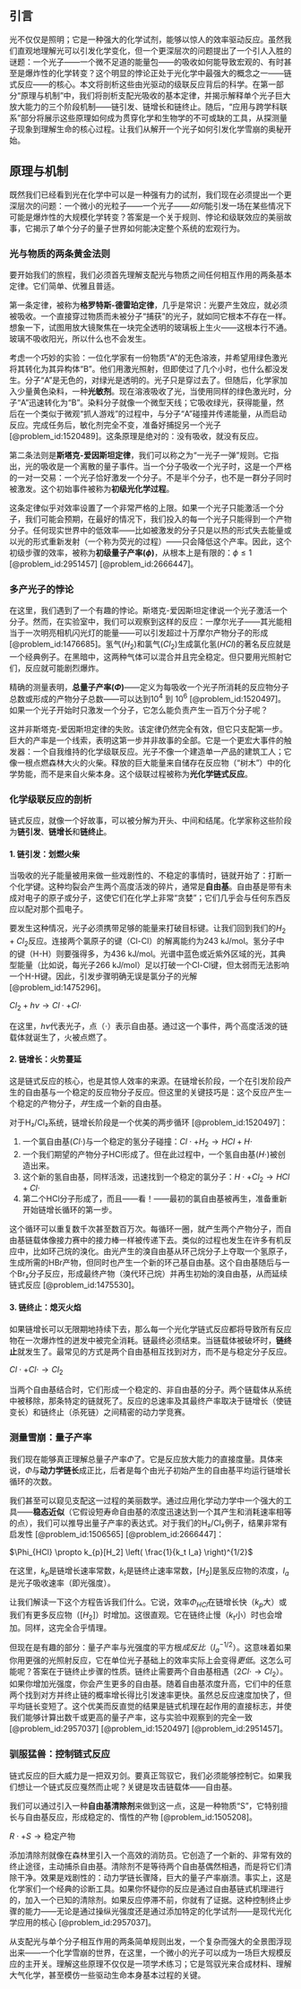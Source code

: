 ## 引言
光不仅仅是照明；它是一种强大的化学试剂，能够以惊人的效率驱动反应。虽然我们直观地理解光可以引发化学变化，但一个更深层次的问题提出了一个引人入胜的谜题：一个光子——一个微不足道的能量包——的吸收如何能导致宏观的、有时甚至是爆炸性的化学转变？这个明显的悖论正处于光化学中最强大的概念之一——链式反应——的核心。本文将剖析这些由光驱动的级联反应背后的科学。在第一部分“原理与机制”中，我们将剖析支配光吸收的基本定律，并揭示解释单个光子巨大放大能力的三个阶段机制——链引发、链增长和链终止。随后，“应用与跨学科联系”部分将展示这些原理如何成为贯穿化学和生物学的不可或缺的工具，从探测量子现象到理解生命的核心过程。让我们从解开一个光子如何引发化学雪崩的奥秘开始。

## 原理与机制

既然我们已经看到光在化学中可以是一种强有力的试剂，我们现在必须提出一个更深层次的问题：一个微小的光粒子——一个光子——*如何*能引发一场在某些情况下可能是爆炸性的大规模化学转变？答案是一个关于规则、悖论和级联效应的美丽故事，它揭示了单个分子的量子世界如何能决定整个系统的宏观行为。

### 光与物质的两条黄金法则

要开始我们的旅程，我们必须首先理解支配光与物质之间任何相互作用的两条基本定律。它们简单、优雅且普适。

第一条定律，被称为**格罗特斯-德雷珀定律**，几乎是常识：光要产生效应，就必须被吸收。一个直接穿过物质而未被分子“捕获”的光子，就如同它根本不存在一样。想象一下，试图用放大镜聚焦在一块完全透明的玻璃板上生火——这根本行不通。玻璃不吸收阳光，所以什么也不会发生。

考虑一个巧妙的实验：一位化学家有一份物质“A”的无色溶液，并希望用绿色激光将其转化为其异构体“B”。他们用激光照射，但即使过了几个小时，也什么都没发生。分子“A”是无色的，对绿光是透明的。光子只是穿过去了。但随后，化学家加入少量黄色染料，一种**光敏剂**。现在溶液吸收了光，当使用同样的绿色激光时，分子“A”迅速转化为“B”。染料分子就像一个微型天线；它吸收绿光，获得能量，然后在一个类似于微观“抓人游戏”的过程中，与分子“A”碰撞并传递能量，从而启动反应。完成任务后，敏化剂完全不变，准备好捕捉另一个光子 [@problem_id:1520489]。这条原理是绝对的：没有吸收，就没有反应。

第二条法则是**斯塔克-爱因斯坦定律**，我们可以称之为“一光子一弹”规则。它指出，光的吸收是一个离散的量子事件。当一个分子吸收一个光子时，这是一个严格的一对一交易：一个光子恰好激发一个分子。不是半个分子，也不是一群分子同时被激发。这个初始事件被称为**初级光化学过程**。

这条定律似乎对效率设置了一个非常严格的上限。如果一个光子只能激活一个分子，我们可能会预期，在最好的情况下，我们投入的每一个光子只能得到一个产物分子。任何现实世界中的低效率——比如被激发的分子只是以热的形式失去能量或以光的形式重新发射（一个称为荧光的过程）——只会降低这个产率。因此，这个初级步骤的效率，被称为**初级量子产率($\phi$)**，从根本上是有限的：$\phi \le 1$ [@problem_id:2951457] [@problem_id:2666447]。

### 多产光子的悖论

在这里，我们遇到了一个有趣的悖论。斯塔克-爱因斯坦定律说一个光子激活一个分子。然而，在实验室中，我们可以观察到这样的反应：一摩尔光子——其光能相当于一次明亮相机闪光灯的能量——可以引发超过十万摩尔产物分子的形成 [@problem_id:1476685]。氢气($H_2$)和氯气($Cl_2$)生成氯化氢($HCl$)的著名反应就是一个经典例子。在黑暗中，这两种气体可以混合并且完全稳定。但只要用光照射它们，反应就可能剧烈爆炸。

精确的测量表明，**总量子产率($\Phi$)**——定义为每吸收一个光子所消耗的反应物分子总数或形成的产物分子总数——可以达到$10^4$ 到 $10^6$ [@problem_id:1520497]。如果一个光子开始时只激发一个分子，它怎么能负责产生一百万个分子呢？

这并非斯塔克-爱因斯坦定律的失败。该定律仍然完全有效，但它只支配第一步。巨大的产率是一个线索，表明这第一步并非故事的全部。它是一个更宏大事件的触发器：一个自我维持的化学级联反应。光子不像一个建造单一产品的建筑工人；它像一根点燃森林大火的火柴。释放的巨大能量来自储存在反应物（“树木”）中的化学势能，而不是来自火柴本身。这个级联过程被称为**光化学链式反应**。

### 化学级联反应的剖析

链式反应，就像一个好故事，可以被分解为开头、中间和结尾。化学家称这些阶段为**链引发**、**链增长**和**链终止**。

#### 1. 链引发：划燃火柴

当吸收的光子能量被用来做一些戏剧性的、不稳定的事情时，链就开始了：打断一个化学键。这种均裂会产生两个高度活泼的碎片，通常是**自由基**。自由基是带有未成对电子的原子或分子，这使它们在化学上非常“贪婪”；它们几乎会与任何东西反应以配对那个孤电子。

要发生这种情况，光子必须携带足够的能量来打破目标键。让我们回到我们的$H_2 + Cl_2$反应。连接两个氯原子的键（Cl-Cl）的解离能约为$243$ kJ/mol。氢分子中的键（H-H）则要强得多，为$436$ kJ/mol。光谱中蓝色或近紫外区域的光，其典型能量（比如说，每光子$266$ kJ/mol）足以打破一个Cl-Cl键，但太弱而无法影响一个H-H键。因此，引发步骤明确无误是氯分子的光解 [@problem_id:1475296]。

$Cl_2 + h\nu \longrightarrow Cl\cdot + Cl\cdot$

在这里，$h\nu$代表光子，点（$\cdot$）表示自由基。通过这一个事件，两个高度活泼的链载体就诞生了，火被点燃了。

#### 2. 链增长：火势蔓延

这是链式反应的核心，也是其惊人效率的来源。在链增长阶段，一个在引发阶段产生的自由基与一个稳定的反应物分子反应。但这里的关键技巧是：这个反应产生一个稳定的产物分子，*并*生成一个新的自由基。

对于H₂/Cl₂系统，链增长阶段是一个优美的两步循环 [@problem_id:1520497]：

1.  一个氯自由基($Cl\cdot$)与一个稳定的氢分子碰撞：$Cl\cdot + H_2 \longrightarrow HCl + H\cdot$
2.  一个我们期望的产物分子HCl形成了。但在此过程中，一个氢自由基($H\cdot$)被创造出来。
3.  这个新的氢自由基，同样活泼，迅速找到一个稳定的氯分子：$H\cdot + Cl_2 \longrightarrow HCl + Cl\cdot$
4.  第二个HCl分子形成了，而且——看！——最初的氯自由基被再生，准备重新开始链增长循环的第一步。

这个循环可以重复数千次甚至数百万次。每循环一圈，就产生两个产物分子，而自由基链载体像接力赛中的接力棒一样被传递下去。类似的过程也发生在许多有机反应中，比如环己烷的溴化。由光产生的溴自由基从环己烷分子上夺取一个氢原子，生成所需的HBr产物，但同时也产生一个新的环己基自由基。这个自由基随后与一个Br₂分子反应，形成最终产物（溴代环己烷）并再生初始的溴自由基，从而延续链式反应 [@problem_id:1475530]。

#### 3. 链终止：熄灭火焰

如果链增长可以无限期地持续下去，那么每一个光化学链式反应都将导致所有反应物在一次爆炸性的迸发中被完全消耗。链最终必须结束。当链载体被破坏时，**链终止**就发生了。最常见的方式是两个自由基相互找到对方，而不是与稳定分子反应。

$Cl\cdot + Cl\cdot \longrightarrow Cl_2$

当两个自由基结合时，它们形成一个稳定的、非自由基的分子。两个链载体从系统中被移除，那条特定的链就死了。反应的总速率及其最终产率取决于链增长（使链变长）和链终止（杀死链）之间精密的动力学竞赛。

### 测量雪崩：量子产率

我们现在能够真正理解总量子产率$\Phi$了。它是反应放大能力的直接度量。具体来说，$\Phi$与**动力学链长**成正比，后者是每个由光子初始产生的自由基平均运行链增长循环的次数。

我们甚至可以窥见支配这一过程的美丽数学。通过应用化学动力学中一个强大的工具——**稳态近似**（它假设短寿命自由基的浓度迅速达到一个其产生和消耗速率相等的点），我们可以推导出量子产率的表达式。对于我们的H₂/Cl₂例子，结果非常有启发性 [@problem_id:1506565] [@problem_id:2666447]：

$\Phi_{HCl} \propto k_{p}[H_2] \left( \frac{1}{k_t I_a} \right)^{1/2}$

在这里，$k_p$是链增长速率常数，$k_t$是链终止速率常数，$[H_2]$是氢反应物的浓度，$I_a$是光子吸收速率（即光强度）。

让我们解读一下这个方程告诉我们什么。它说，效率$\Phi_{HCl}$在链增长快（$k_p$大）或我们有更多反应物（$[H_2]$）时增加。这很直观。它在链终止慢（$k_t$小）时也会增加。同样，这完全合乎情理。

但现在是有趣的部分：量子产率与光强度的平方根*成反比*（$I_a^{-1/2}$）。这意味着如果你用更强的光照射反应，它在单位光子基础上的效率实际上会变得*更低*。这怎么可能呢？答案在于链终止步骤的性质。链终止需要两个自由基相遇（$2Cl\cdot \rightarrow Cl_2$）。如果你增加光强度，你会产生更多的自由基。随着自由基浓度升高，它们中的任意两个找到对方并终止链的概率增长得比引发速率更快。虽然总反应速度加快了，但平均链长变短了。这个优美而反直觉的结果是链式机理在起作用的直接标志，并使我们能够计算出数千或更高的量子产率，这与实验中观察到的完全一致 [@problem_id:2957037] [@problem_id:1520497] [@problem_id:2951457]。

### 驯服猛兽：控制链式反应

链式反应的巨大威力是一把双刃剑。要真正驾驭它，我们必须能够控制它。如果我们想让一个链式反应戛然而止呢？关键是攻击链载体——自由基。

我们可以通过引入一种**自由基清除剂**来做到这一点，这是一种物质“S”，它特别擅长与自由基反应，形成稳定的、惰性的产物 [@problem_id:1505208]。

$R\cdot + S \longrightarrow \text{稳定产物}$

添加清除剂就像在森林里引入一个高效的消防员。它创造了一个新的、非常有效的终止途径，主动捕杀自由基。清除剂不是等待两个自由基偶然相遇，而是将它们清除干净。效果是戏剧性的：动力学链长骤降，巨大的量子产率崩溃。事实上，这是化学家们一个经典的诊断工具。如果你怀疑你的反应是通过自由基链式机理进行的，加入一个已知的清除剂。如果反应停滞不前，你就有了证据。这种控制终止步骤的能力——无论是通过操纵光强度还是通过添加特定的化学试剂——是现代光化学应用的核心 [@problem_id:2957037]。

从支配光与单个分子相互作用的两条简单规则出发，一个复杂而强大的全景图浮现出来——一个化学雪崩的世界，在这里，一个微小的光子可以成为一场巨大规模反应的主开关。理解这些原理不仅仅是一项学术练习；它是驾驭光来合成材料、理解大气化学，甚至模仿一些驱动生命本身基本过程的关键。

